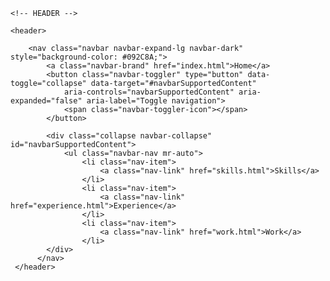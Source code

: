 <html lang="en">

<body>

    <!-- HEADER -->

    <header>

        <nav class="navbar navbar-expand-lg navbar-dark" style="background-color: #092C8A;">
            <a class="navbar-brand" href="index.html">Home</a>
            <button class="navbar-toggler" type="button" data-toggle="collapse" data-target="#navbarSupportedContent"
                aria-controls="navbarSupportedContent" aria-expanded="false" aria-label="Toggle navigation">
                <span class="navbar-toggler-icon"></span>
            </button>

            <div class="collapse navbar-collapse" id="navbarSupportedContent">
                <ul class="navbar-nav mr-auto">
                    <li class="nav-item">
                        <a class="nav-link" href="skills.html">Skills</a>
                    </li>
                    <li class="nav-item">
                        <a class="nav-link" href="experience.html">Experience</a>
                    </li>
                    <li class="nav-item">
                        <a class="nav-link" href="work.html">Work</a>
                    </li>
            </div>
          </nav>
     </header>
              
</body>

</html>
